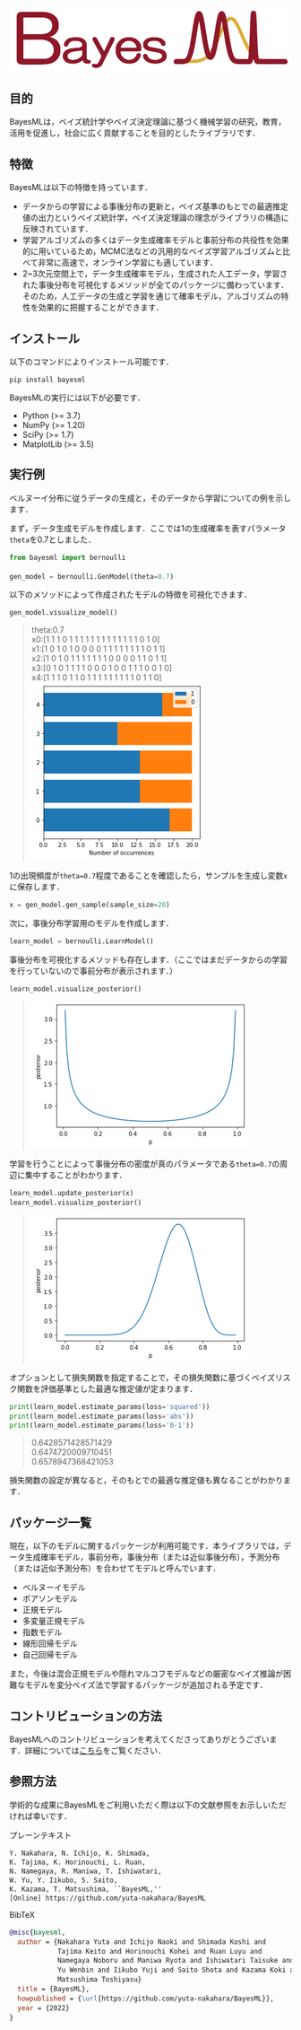 <!--
Document Author
Yuta Nakahara <yuta.nakahara@aoni.waseda.jp>
-->
<img src="./doc/logos/BayesML_logo.png" width="600">

## 目的

BayesMLは，ベイズ統計学やベイズ決定理論に基づく機械学習の研究，教育，活用を促進し，社会に広く貢献することを目的としたライブラリです．

## 特徴

BayesMLは以下の特徴を持っています．

* データからの学習による事後分布の更新と，ベイズ基準のもとでの最適推定値の出力というベイズ統計学，ベイズ決定理論の理念がライブラリの構造に反映されています．
* 学習アルゴリズムの多くはデータ生成確率モデルと事前分布の共役性を効果的に用いているため，MCMC法などの汎用的なベイズ学習アルゴリズムと比べて非常に高速で，オンライン学習にも適しています．
* 2~3次元空間上で，データ生成確率モデル，生成された人工データ，学習された事後分布を可視化するメソッドが全てのパッケージに備わっています．そのため，人工データの生成と学習を通じて確率モデル，アルゴリズムの特性を効果的に把握することができます．

## インストール

以下のコマンドによりインストール可能です．

``` shell
pip install bayesml
```

BayesMLの実行には以下が必要です．

* Python (>= 3.7)
* NumPy (>= 1.20)
* SciPy (>= 1.7)
* MatplotLib (>= 3.5)

## 実行例

ベルヌーイ分布に従うデータの生成と，そのデータから学習についての例を示します．

まず，データ生成モデルを作成します．ここでは1の生成確率を表すパラメータ`theta`を0.7としました．

``` python
from bayesml import bernoulli

gen_model = bernoulli.GenModel(theta=0.7)
```

以下のメソッドによって作成されたモデルの特徴を可視化できます．

``` python
gen_model.visualize_model()
```

>theta:0.7  
>x0:[1 1 1 0 1 1 1 1 1 1 1 1 1 1 1 1 1 0 1 0]  
>x1:[1 0 1 0 1 0 0 0 0 1 1 1 1 1 1 1 1 0 1 1]  
>x2:[1 0 1 0 1 1 1 1 1 1 1 0 0 0 0 1 1 0 1 1]  
>x3:[0 1 0 1 1 1 1 0 0 0 1 0 0 1 1 1 0 0 1 0]  
>x4:[1 1 1 0 1 1 0 1 1 1 1 1 1 1 1 1 0 1 1 0]  
>![bernoulli_example1](./doc/images/README_ex_img1.png)

1の出現頻度が`theta=0.7`程度であることを確認したら，サンプルを生成し変数`x`に保存します．

``` python
x = gen_model.gen_sample(sample_size=20)
```

次に，事後分布学習用のモデルを作成します．

``` python
learn_model = bernoulli.LearnModel()
```

事後分布を可視化するメソッドも存在します．（ここではまだデータからの学習を行っていないので事前分布が表示されます．）

``` python
learn_model.visualize_posterior()
```

>![bernoulli_example2](./doc/images/README_ex_img2.png)

学習を行うことによって事後分布の密度が真のパラメータである`theta=0.7`の周辺に集中することがわかります．

``` python
learn_model.update_posterior(x)
learn_model.visualize_posterior()
```

>![bernoulli_example3](./doc/images/README_ex_img3.png)

オプションとして損失関数を指定することで，その損失関数に基づくベイズリスク関数を評価基準とした最適な推定値が定まります．

``` python
print(learn_model.estimate_params(loss='squared'))
print(learn_model.estimate_params(loss='abs'))
print(learn_model.estimate_params(loss='0-1'))
```

>0.6428571428571429  
>0.6474720009710451  
>0.6578947368421053  

損失関数の設定が異なると，そのもとでの最適な推定値も異なることがわかります．

## パッケージ一覧

現在，以下のモデルに関するパッケージが利用可能です．本ライブラリでは，データ生成確率モデル，事前分布，事後分布（または近似事後分布），予測分布（または近似予測分布）を合わせてモデルと呼んでいます．

* ベルヌーイモデル
* ポアソンモデル
* 正規モデル
* 多変量正規モデル
* 指数モデル
* 線形回帰モデル
* 自己回帰モデル

また，今後は混合正規モデルや隠れマルコフモデルなどの厳密なベイズ推論が困難なモデルを変分ベイズ法で学習するパッケージが追加される予定です．

## コントリビューションの方法

BayesMLへのコントリビューションを考えてくださってありがとうございます．詳細については[こちら](./CONTRIBUTING_jp.md)をご覧ください．

## 参照方法

学術的な成果にBayesMLをご利用いただく際は以下の文献参照をお示しいただければ幸いです．

プレーンテキスト

```
Y. Nakahara, N. Ichijo, K. Shimada, 
K. Tajima, K. Horinouchi, L. Ruan, 
N. Namegaya, R. Maniwa, T. Ishiwatari, 
W. Yu, Y. Iikubo, S. Saito, 
K. Kazama, T. Matsushima, ``BayesML,'' 
[Online] https://github.com/yuta-nakahara/BayesML
```

BibTeX

``` bibtex
@misc{bayesml,
  author = {Nakahara Yuta and Ichijo Naoki and Shimada Koshi and
            Tajima Keito and Horinouchi Kohei and Ruan Luyu and
            Namegaya Noboru and Maniwa Ryota and Ishiwatari Taisuke and
            Yu Wenbin and Iikubo Yuji and Saito Shota and Kazama Koki and
            Matsushima Toshiyasu}
  title = {BayesML},
  howpublished = {\url{https://github.com/yuta-nakahara/BayesML}},
  year = {2022}
}
```
